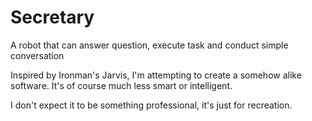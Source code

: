 # Secretary
A robot that can answer question, execute task and conduct simple conversation

Inspired by Ironman's Jarvis, I'm attempting to create a somehow alike software. It's of course much less smart or intelligent.

I don't expect it to be something professional, it's just for recreation.
